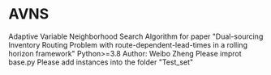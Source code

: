 # AVNS
Adaptive Variable Neighborhood Search Algorithm for paper "Dual-sourcing Inventory Routing Problem with route-dependent-lead-times in a rolling horizon framework"
Python>=3.8
Author: Weibo Zheng
Please improt base.py
Please add instances into the folder "Test_set" 
